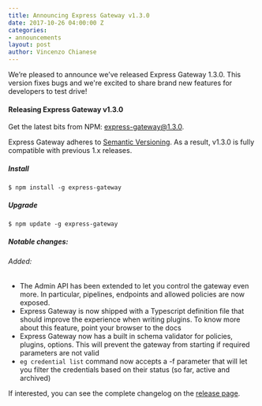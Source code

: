 ```yaml
---
title: Announcing Express Gateway v1.3.0
date: 2017-10-26 04:00:00 Z
categories:
- announcements
layout: post
author: Vincenzo Chianese
---
```


We’re pleased to announce we’ve released Express Gateway 1.3.0. This version fixes bugs and we're excited to share brand new features for developers to test drive!
<!--excerpt-->

#### Releasing Express Gateway v1.3.0

Get the latest bits from NPM: [express-gateway@1.3.0](https://www.npmjs.com/package/express-gateway).

Express Gateway adheres to [Semantic Versioning](http://semver.org). As a result, v1.3.0 is fully compatible with
previous 1.x releases.

##### Install

```shell
$ npm install -g express-gateway
```

##### Upgrade

```shell
$ npm update -g express-gateway
```

##### Notable changes:

###### Added:

- The Admin API has been extended to let you control the gateway even more. In particular, pipelines, endpoints and allowed policies are now exposed.
- Express Gateway is now shipped with a Typescript definition file that should improve the experience when writing plugins. To know more about this feature, point your browser to the docs
- Express Gateway now has a built in schema validator for policies, plugins, options. This will prevent the gateway from starting if required parameters are not valid
- `eg credential list` command now accepts a -f parameter that will let you filter the credentials based on their status (so far, active and archived)

If interested, you can see the complete changelog on the [release page](https://github.com/ExpressGateway/express-gateway/releases/tag/v1.3.0).
